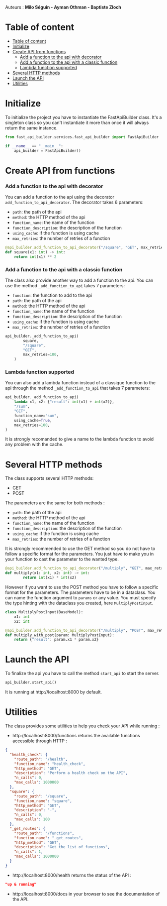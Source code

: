 Auteurs : **Milo Séguin - Ayman Othman - Baptiste Zloch**
# Table of content
- [Table of content](#table-of-content)
- [Initialize](#initialize)
- [Create API from functions](#create-api-from-functions)
    - [Add a function to the api with decorator](#add-a-function-to-the-api-with-decorator)
    - [Add a function to the api with a classic function](#add-a-function-to-the-api-with-a-classic-function)
    - [Lambda function supported](#lambda-function-supported)
- [Several HTTP methods](#several-http-methods)
- [Launch the API](#launch-the-api)
- [Utilities](#utilities)

# Initialize 
To initialize the project you have to instantiate the FastApiBuilder class. It's a singleton class so you can't instantiate it more than once it will always return the same instance.
```python
from fast_api_builder.services.fast_api_builder import FastApiBuilder

if __name__ == "__main__":
    api_builder = FastApiBuilder()
```
# Create API from functions
### Add a function to the api with decorator
You can add a function to the api using the decorator `add_function_to_api_decorator`. The decorator takes 6 parameters:
- `path`: the path of the api
- `method`: the HTTP method of the api
- `function_name`: the name of the function
- `function_description`: the description of the function
- `using_cache`: if the function is using cache
- `max_retries`: the number of retries of a function
```python
@api_builder.add_function_to_api_decorator("/square", "GET", max_retries=100)
def square(x1: int) -> int:
    return int(x1) ** 2
```
### Add a function to the api with a classic function
The class also provide another way to add a function to the api. You can use the method `_add_function_to_api` takes 7 parameters:
- `function`: the function to add to the api
- `path`: the path of the api
- `method`: the HTTP method of the api
- `function_name`: the name of the function
- `function_description`: the description of the function
- `using_cache`: if the function is using cache
- `max_retries`: the number of retries of a function

```python
api_builder._add_function_to_api(
        square,
        "/square",
        "GET",
        max_retries=100,
    )
```
###  Lambda function supported
You can also add a lambda function instead of a classique function to the api through the method `_add_function_to_api` that takes 7 parameters:
```python
api_builder._add_function_to_api(
    lambda x1, x2: {"result": int(x1) + int(x2)},
    "/sum",
    "GET",
    function_name="sum",
    using_cache=True,
    max_retries=100,
)
```
It is strongly recomanded to give a name to the lambda function to avoid any problem with the cache.
# Several HTTP methods
The class supports several HTTP methods:
- GET
- POST

The parameters are the same for both methods :
- `path`: the path of the api
- `method`: the HTTP method of the api
- `function_name`: the name of the function
- `function_description`: the description of the function
- `using_cache`: if the function is using cache
- `max_retries`: the number of retries of a function

It is strongly recommended to use the GET method so you do not have to follow a specific format for the parameters. You just have to make you in your function to cast the parameter to the wanted type.
```python
@api_builder.add_function_to_api_decorator("/multiply", "GET", max_retries=100)
def multiply(x1: int, x2: int) -> int:
        return int(x1) * int(x2)
```
However if you want to use the POST method you have to follow a specific format for the parameters. The parameters have to be in a dataclass. You can name the function argument to `params` or any value. You must specify the type hinting with the dataclass you created, here `MultiplyPostInput`.
```python
class MultiplyPostInput(BaseModel):
    x1: int
    x2: int

@api_builder.add_function_to_api_decorator("/multiply", "POST", max_retries=100)
def multiply_with_post(param: MultiplyPostInput):
    return {"result": param.x1 * param.x2}
```
# Launch the API
To finalize the api you have to call the method `start_api` to start the server.
```python
api_builder.start_api()
```

It is running at http://localhost:8000 by default.

# Utilities
The class provides some utilities to help you check your API while running :
- http://localhost:8000/functions returns the available functions accessible through HTTP :
```json
{
  "health_check": {
    "route_path": "/health",
    "function_name": "health_check",
    "http_method": "GET",
    "description": "Perform a health check on the API",
    "n_calls": 0,
    "max_calls": 1000000
  },
  "square": {
    "route_path": "/square",
    "function_name": "square",
    "http_method": "GET",
    "description": "-",
    "n_calls": 0,
    "max_calls": 100
  },
  "_get_routes": {
    "route_path": "/functions",
    "function_name": "_get_routes",
    "http_method": "GET",
    "description": "Get the list of functions",
    "n_calls": 1,
    "max_calls": 1000000
  }
}
```
- http://localhost:8000/health returns the status of the API :
```json
"up & running"
```
- http://localhost:8000/docs in your browser to see the documentation of the API.


